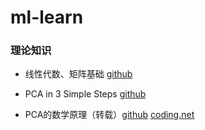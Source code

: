 # ml-learn

### 理论知识

- 线性代数、矩阵基础 [github](https://github.com/coder-ss/ml-learn/blob/master/theory/matrix/matrix.ipynb)

- PCA in 3 Simple Steps [github](https://github.com/coder-ss/ml-learn/blob/master/theory/pca/PCA%20in%203%20Simple%20Steps.ipynb)

- PCA的数学原理（转载）[github](https://github.com/coder-ss/ml-learn/blob/master/theory/pca/The%20Mathematical%20Principles%20of%20PCA.png) [coding.net](https://coding.net/u/coder_ss/p/ml-learn/git/blob/master/theory/pca/The%20Mathematical%20Principles%20of%20PCA.png)